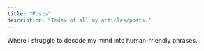 ```yaml
---
title: "Posts"
description: "Index of all my articles/posts."
---
```


Where I struggle to decode my mind into human-friendly phrases.
